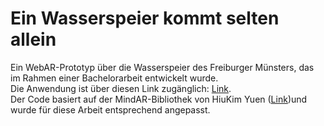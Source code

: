 # Ein Wasserspeier kommt selten allein
Ein WebAR-Prototyp über die Wasserspeier des Freiburger Münsters, das im Rahmen einer Bachelorarbeit entwickelt wurde.<br />
Die Anwendung ist über diesen Link zugänglich: [Link](https://hannguyen10.github.io/AR_FR_Muenster/homepage.html).<br /> 
Der Code basiert auf der MindAR-Bibliothek von HiuKim Yuen ([Link](https://hiukim.github.io/mind-ar-js-doc/))und wurde für diese Arbeit entsprechend angepasst.
